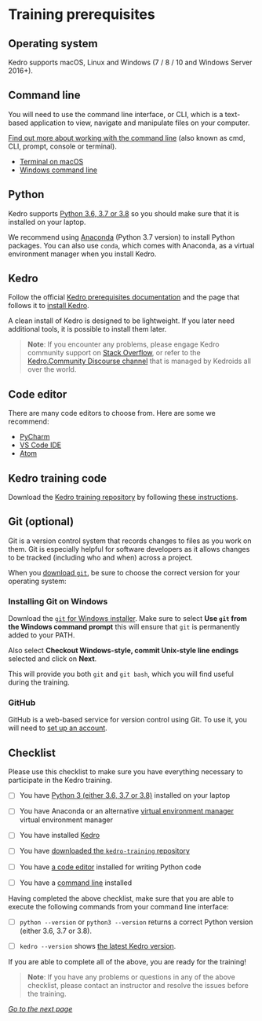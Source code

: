 # Training prerequisites
## Operating system
Kedro supports macOS, Linux and Windows (7 / 8 / 10 and Windows Server 2016+). 

## Command line
You will need to use the command line interface, or CLI, which is a text-based application to view, navigate and manipulate files on your computer. 
    
[Find out more about working with the command line](https://tutorial.djangogirls.org/en/intro_to_command_line/) (also known as cmd, CLI, prompt, console or terminal). 

- [Terminal on macOS](https://support.apple.com/en-gb/guide/terminal/welcome/mac)
- [Windows command line](https://www.computerhope.com/issues/chusedos.htm)

## Python
Kedro supports [Python 3.6, 3.7 or 3.8](https://www.python.org/downloads/) so you should make sure that it is installed on your laptop. 

We recommend using [Anaconda](https://www.anaconda.com/download) (Python 3.7 version) to install Python packages. You can also use `conda`, which comes with Anaconda, as a virtual environment manager when you install Kedro.

## Kedro
Follow the official [Kedro prerequisites documentation](https://kedro.readthedocs.io/en/latest/02_get_started/01_prerequisites.html) and the page that follows it to [install Kedro](https://kedro.readthedocs.io/en/latest/02_get_started/02_install.html).

A clean install of Kedro is designed to be lightweight. If you later need additional tools, it is possible to install them later.

>**Note**: If you encounter any problems, please engage Kedro community support on [Stack Overflow](https://stackoverflow.com/questions/tagged/kedro), or refer to the [Kedro.Community Discourse channel](https://discourse.kedro.community/) that is managed by Kedroids all over the world.

## Code editor
There are many code editors to choose from. Here are some we recommend:

- [PyCharm](https://www.jetbrains.com/pycharm/download/)
- [VS Code IDE](https://code.visualstudio.com/)
- [Atom](https://atom.io/)

## Kedro training code
Download the [Kedro training repository](https://github.com/quantumblacklabs/kedro-training) by following [these instructions](https://stackoverflow.com/questions/2751227/how-to-download-source-in-zip-format-from-github).

## Git (optional)

Git is a version control system that records changes to files as you work on them. Git is especially helpful for software developers as it allows changes to be tracked (including who and when) across a project.

When you [download `git`](https://git-scm.com/downloads), be sure to choose the correct version for your operating system:

### Installing Git on Windows
Download the [`git` for Windows installer](https://gitforwindows.org/). Make sure to select **Use `git` from the Windows command prompt** this will ensure that `git` is permanently added to your PATH.

Also select **Checkout Windows-style, commit Unix-style line endings** selected and click on **Next**.

This will provide you both `git` and `git bash`, which you will find useful during the training.

### GitHub
GitHub is a web-based service for version control using Git. To use it, you will need to [set up an account](https://github.com).


## Checklist
Please use this checklist to make sure you have everything necessary to participate in the Kedro training.

- [ ] You have [Python 3 (either 3.6, 3.7 or 3.8)](https://www.python.org/downloads/) installed on your laptop

- [ ] You have Anaconda or an alternative [virtual environment manager](https://kedro.readthedocs.io/en/stable/02_get_started/01_prerequisites.html#virtual-environments) virtual environment manager

- [ ] You have installed [Kedro](#kedro)

- [ ] You have [downloaded the `kedro-training` repository](#kedro-training-code) 

- [ ] You have [a code editor](#code-editor) installed for writing Python code

- [ ] You have a [command line](#command-line) installed

Having completed the above checklist, make sure that you are able to execute the following commands from your command line interface:

- [ ]  `python --version` or `python3 --version` returns a correct Python version (either 3.6, 3.7 or 3.8).

- [ ]  `kedro --version` shows [the latest Kedro version](https://pypi.org/project/kedro/).


If you are able to complete all of the above, you are ready for the training! 

>**Note**: If you have any problems or questions in any of the above checklist, please contact an instructor and resolve the issues before the training.


_[Go to the next page](./03_new_project.md)_


